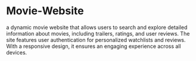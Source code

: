 # Movie-Website
a dynamic movie website that allows users to search and explore detailed information about movies, including trailers, ratings, and user reviews. The site features user authentication for personalized watchlists and reviews. With a responsive design, it ensures an engaging experience across all devices.

